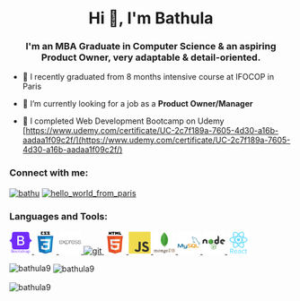 <h1 align="center">Hi 👋, I'm Bathula</h1>
<h3 align="center">I'm an MBA Graduate in Computer Science & an aspiring Product Owner, very adaptable & detail-oriented.</h3>

- 🔭 I recently graduated from 8 months intensive course at IFOCOP in Paris

- 🌱 I’m currently looking for a job as a **Product Owner/Manager**

- 🤝 I completed Web Development Bootcamp on Udemy [https://www.udemy.com/certificate/UC-2c7f189a-7605-4d30-a16b-aadaa1f09c2f/](https://www.udemy.com/certificate/UC-2c7f189a-7605-4d30-a16b-aadaa1f09c2f/)



<h3 align="left">Connect with me:</h3>
<p align="left">
<a href="https://codesandbox.com/bathu" target="blank"><img align="center" src="https://cdn.jsdelivr.net/npm/simple-icons@3.0.1/icons/codesandbox.svg" alt="bathu" height="30" width="40" /></a>
<a href="https://instagram.com/hello_world_from_paris" target="blank"><img align="center" src="https://raw.githubusercontent.com/rahuldkjain/github-profile-readme-generator/master/src/images/icons/Social/instagram.svg" alt="hello_world_from_paris" height="30" width="40" /></a>

</p>

<h3 align="left">Languages and Tools:</h3>
<p align="left"> <a href="https://getbootstrap.com" target="_blank"> <img src="https://raw.githubusercontent.com/devicons/devicon/master/icons/bootstrap/bootstrap-plain-wordmark.svg" alt="bootstrap" width="40" height="40"/> </a> <a href="https://www.w3schools.com/css/" target="_blank"> <img src="https://raw.githubusercontent.com/devicons/devicon/master/icons/css3/css3-original-wordmark.svg" alt="css3" width="40" height="40"/> </a>  <a href="https://expressjs.com" target="_blank"> <img src="https://raw.githubusercontent.com/devicons/devicon/master/icons/express/express-original-wordmark.svg" alt="express" width="40" height="40"/> </a> <a href="https://git-scm.com/" target="_blank"> <img src="https://www.vectorlogo.zone/logos/git-scm/git-scm-icon.svg" alt="git" width="40" height="40"/> </a> <a href="https://www.w3.org/html/" target="_blank"> <img src="https://raw.githubusercontent.com/devicons/devicon/master/icons/html5/html5-original-wordmark.svg" alt="html5" width="40" height="40"/> </a> <a href="https://developer.mozilla.org/en-US/docs/Web/JavaScript" target="_blank"> <img src="https://raw.githubusercontent.com/devicons/devicon/master/icons/javascript/javascript-original.svg" alt="javascript" width="40" height="40"/> </a> <a href="https://www.mongodb.com/" target="_blank"> <img src="https://raw.githubusercontent.com/devicons/devicon/master/icons/mongodb/mongodb-original-wordmark.svg" alt="mongodb" width="40" height="40"/> </a> <a href="https://www.mysql.com/" target="_blank"> <img src="https://raw.githubusercontent.com/devicons/devicon/master/icons/mysql/mysql-original-wordmark.svg" alt="mysql" width="40" height="40"/> </a> <a href="https://nodejs.org" target="_blank"> <img src="https://raw.githubusercontent.com/devicons/devicon/master/icons/nodejs/nodejs-original-wordmark.svg" alt="nodejs" width="40" height="40"/> </a> <a href="https://reactjs.org/" target="_blank"> <img src="https://raw.githubusercontent.com/devicons/devicon/master/icons/react/react-original-wordmark.svg" alt="react" width="40" height="40"/> </a>  </p>

<p><img align="left" src="https://github-readme-stats.vercel.app/api/top-langs?username=bathula9&show_icons=true&locale=en&layout=compact" alt="bathula9" /></p>

<p>&nbsp;<img align="center" src="https://github-readme-stats.vercel.app/api?username=bathula9&show_icons=true&locale=en" alt="bathula9" /></p>

<p><img align="center" src="https://github-readme-streak-stats.herokuapp.com/?user=bathula9&" alt="bathula9" /></p>
